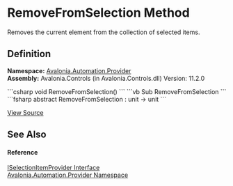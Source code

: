 # RemoveFromSelection Method


Removes the current element from the collection of selected items.



## Definition
**Namespace:** <a href="N_Avalonia_Automation_Provider">Avalonia.Automation.Provider</a>  
**Assembly:** Avalonia.Controls (in Avalonia.Controls.dll) Version: 11.2.0

<Tabs groupId="api-code-preview">
<TabItem value="csharp" label="C#">
```csharp
void RemoveFromSelection()
```
</TabItem>
<TabItem value="vb" label="VB">
```vb
Sub RemoveFromSelection
```
</TabItem>
<TabItem value="fsharp" label="F#">
```fsharp
abstract RemoveFromSelection : unit -> unit 
```
</TabItem>
</Tabs>



<a href="https://github.com/AvaloniaUI/Avalonia/tree/master/src/Windows/Avalonia.Win32/Interop/Automation/ISelectionItemProvider.cs" title="View the source code">View Source</a>



## See Also


#### Reference
<a href="T_Avalonia_Automation_Provider_ISelectionItemProvider">ISelectionItemProvider Interface</a>  
<a href="N_Avalonia_Automation_Provider">Avalonia.Automation.Provider Namespace</a>  
